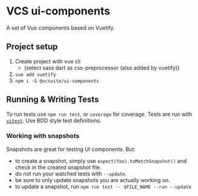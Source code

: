 # VCS ui-components

A set of Vue components based on Vuetify.

## Project setup

1. Create project with vue cli
    - (select sass dart as css-preprocessor (also added by vuetify))
2. `vue add vuetify`
3. `npm i -S @vcsuite/ui-components`


## Running & Writing Tests
To run tests use `npm run test`, or `coverage` for coverage. Tests are run
with [`vitest`](https://vitest.dev/). Use BDD style test definitions.

### Working with snapshots
Snapshots are great for testing UI components. But:
- to create a snapshot, simply use `expect(foo).toMatchSnapshot()` and check in
  the created snapshot file.
- do not run your watched tests with `--update`.
- be sure to only update snapshots you are actually working on.
- to update a snapshot, run `npm run test -- $FILE_NAME --run --update`
